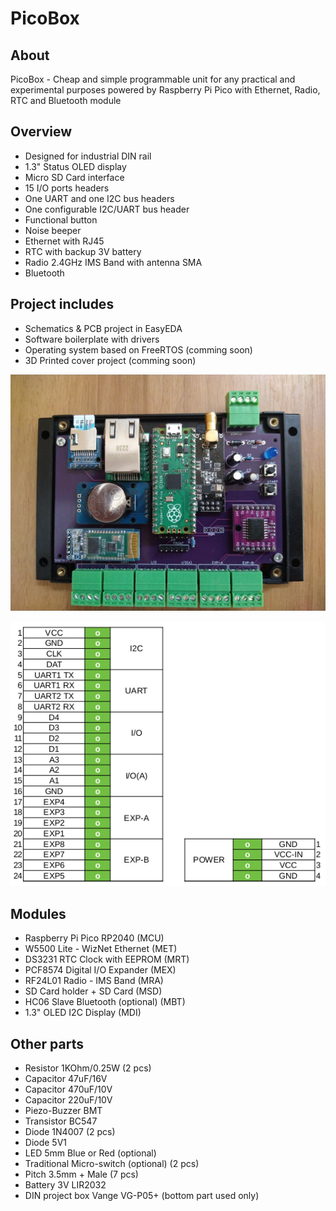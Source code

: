 # PicoBox

## About
PicoBox - Cheap and simple programmable unit for any practical and experimental purposes powered by Raspberry Pi Pico
with Ethernet, Radio, RTC and Bluetooth module

## Overview
- Designed for industrial DIN rail
- 1.3" Status OLED display
- Micro SD Card interface
- 15 I/O ports headers
- One UART and one I2C bus headers
- One configurable I2C/UART bus header
- Functional button
- Noise beeper
- Ethernet with RJ45
- RTC with backup 3V battery
- Radio 2.4GHz IMS Band with antenna SMA
- Bluetooth

## Project includes
- Schematics & PCB project in EasyEDA
- Software boilerplate with drivers 
- Operating system based on FreeRTOS (comming soon)
- 3D Printed cover project (comming soon)


![Board photo](doc/picobox.jpg)

![Pinouts](doc/pinouts.png)


## Modules
- Raspberry Pi Pico RP2040 (MCU)
- W5500 Lite - WizNet Ethernet (MET)
- DS3231 RTC Clock with EEPROM (MRT)
- PCF8574 Digital I/O Expander (MEX)
- RF24L01 Radio - IMS Band (MRA)
- SD Card holder + SD Card (MSD)
- HC06 Slave Bluetooth (optional) (MBT)
- 1.3" OLED I2C Display (MDI)

## Other parts
- Resistor 1KOhm/0.25W (2 pcs)
- Capacitor 47uF/16V
- Capacitor 470uF/10V
- Capacitor 220uF/10V
- Piezo-Buzzer BMT
- Transistor BC547
- Diode 1N4007 (2 pcs)
- Diode 5V1
- LED 5mm Blue or Red (optional)
- Traditional Micro-switch (optional) (2 pcs)
- Pitch 3.5mm + Male (7 pcs)
- Battery 3V LIR2032
- DIN project box Vange VG-P05+ (bottom part used only)
